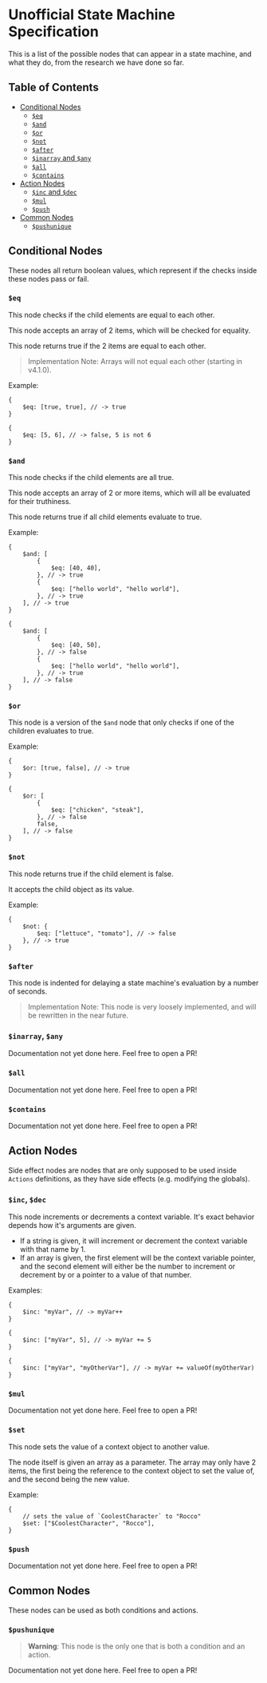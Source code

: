 # Unofficial State Machine Specification

This is a list of the possible nodes that can appear in a state machine, and what they do, from the research we have done so far.

## Table of Contents

-   [Conditional Nodes](#conditional-nodes)
    -   [`$eq`](#eq)
    -   [`$and`](#and)
    -   [`$or`](#or)
    -   [`$not`](#not)
    -   [`$after`](#after)
    -   [`$inarray` and `$any`](#inarray-any)
    -   [`$all`](#all)
    -   [`$contains`](#contains)
-   [Action Nodes](#action-nodes)
    -   [`$inc` and `$dec`](#inc-dec)
    -   [`$mul`](#mul)
    -   [`$push`](#push)
-   [Common Nodes](#common-nodes)
    -   [`$pushunique`](#pushunique)

## Conditional Nodes

These nodes all return boolean values, which represent if the checks inside these nodes pass or fail.

### `$eq`

This node checks if the child elements are equal to each other.

This node accepts an array of 2 items, which will be checked for equality.

This node returns true if the 2 items are equal to each other.

> Implementation Note: Arrays will not equal each other (starting in v4.1.0).

Example:

```json5
{
    $eq: [true, true], // -> true
}
```

```json5
{
    $eq: [5, 6], // -> false, 5 is not 6
}
```

### `$and`

This node checks if the child elements are all true.

This node accepts an array of 2 or more items, which will all be evaluated for their truthiness.

This node returns true if all child elements evaluate to true.

Example:

```json5
{
    $and: [
        {
            $eq: [40, 40],
        }, // -> true
        {
            $eq: ["hello world", "hello world"],
        }, // -> true
    ], // -> true
}
```

```json5
{
    $and: [
        {
            $eq: [40, 50],
        }, // -> false
        {
            $eq: ["hello world", "hello world"],
        }, // -> true
    ], // -> false
}
```

### `$or`

This node is a version of the `$and` node that only checks if one of the children evaluates to true.

Example:

```json5
{
    $or: [true, false], // -> true
}
```

```json5
{
    $or: [
        {
            $eq: ["chicken", "steak"],
        }, // -> false
        false,
    ], // -> false
}
```

### `$not`

This node returns true if the child element is false.

It accepts the child object as its value.

Example:

```json5
{
    $not: {
        $eq: ["lettuce", "tomato"], // -> false
    }, // -> true
}
```

### `$after`

This node is indented for delaying a state machine's evaluation by a number of seconds.

> Implementation Note: This node is very loosely implemented, and will be rewritten in the near future.

### `$inarray`, `$any`

Documentation not yet done here. Feel free to open a PR!

### `$all`

Documentation not yet done here. Feel free to open a PR!

### `$contains`

Documentation not yet done here. Feel free to open a PR!

## Action Nodes

Side effect nodes are nodes that are only supposed to be used inside `Actions` definitions, as they have side effects (e.g. modifying the globals).

### `$inc`, `$dec`

This node increments or decrements a context variable. It's exact behavior depends how it's arguments are given.

-   If a string is given, it will increment or decrement the context variable with that name by 1.
-   If an array is given, the first element will be the context variable pointer, and the second element will either be the number to increment or decrement by or a pointer to a value of that number.

Examples:

```json5
{
    $inc: "myVar", // -> myVar++
}
```

```json5
{
    $inc: ["myVar", 5], // -> myVar += 5
}
```

```json5
{
    $inc: ["myVar", "myOtherVar"], // -> myVar += valueOf(myOtherVar)
}
```

### `$mul`

Documentation not yet done here. Feel free to open a PR!

### `$set`

This node sets the value of a context object to another value.

The node itself is given an array as a parameter.
The array may only have 2 items, the first being the reference to the context object to set the value of, and the second being the new value.

Example:

```json5
{
    // sets the value of `CoolestCharacter` to "Rocco"
    $set: ["$CoolestCharacter", "Rocco"],
}
```

### `$push`

Documentation not yet done here. Feel free to open a PR!

## Common Nodes

These nodes can be used as both conditions and actions.

### `$pushunique`

> **Warning**: This node is the only one that is both a condition and an action.

Documentation not yet done here. Feel free to open a PR!
